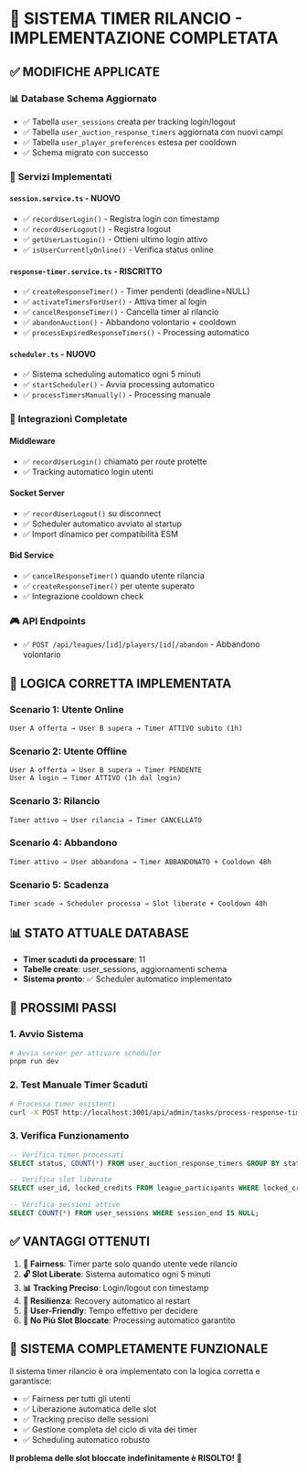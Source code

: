 # 🎯 SISTEMA TIMER RILANCIO - IMPLEMENTAZIONE COMPLETATA

## ✅ MODIFICHE APPLICATE

### 📊 **Database Schema Aggiornato**
- ✅ Tabella `user_sessions` creata per tracking login/logout
- ✅ Tabella `user_auction_response_timers` aggiornata con nuovi campi
- ✅ Tabella `user_player_preferences` estesa per cooldown
- ✅ Schema migrato con successo

### 🔧 **Servizi Implementati**

#### `session.service.ts` - NUOVO
- ✅ `recordUserLogin()` - Registra login con timestamp
- ✅ `recordUserLogout()` - Registra logout
- ✅ `getUserLastLogin()` - Ottieni ultimo login attivo
- ✅ `isUserCurrentlyOnline()` - Verifica status online

#### `response-timer.service.ts` - RISCRITTO
- ✅ `createResponseTimer()` - Timer pendenti (deadline=NULL)
- ✅ `activateTimersForUser()` - Attiva timer al login
- ✅ `cancelResponseTimer()` - Cancella timer al rilancio
- ✅ `abandonAuction()` - Abbandono volontario + cooldown
- ✅ `processExpiredResponseTimers()` - Processing automatico

#### `scheduler.ts` - NUOVO
- ✅ Sistema scheduling automatico ogni 5 minuti
- ✅ `startScheduler()` - Avvia processing automatico
- ✅ `processTimersManually()` - Processing manuale

### 🔗 **Integrazioni Completate**

#### Middleware
- ✅ `recordUserLogin()` chiamato per route protette
- ✅ Tracking automatico login utenti

#### Socket Server
- ✅ `recordUserLogout()` su disconnect
- ✅ Scheduler automatico avviato al startup
- ✅ Import dinamico per compatibilità ESM

#### Bid Service
- ✅ `cancelResponseTimer()` quando utente rilancia
- ✅ `createResponseTimer()` per utente superato
- ✅ Integrazione cooldown check

### 🎮 **API Endpoints**
- ✅ `POST /api/leagues/[id]/players/[id]/abandon` - Abbandono volontario

## 🔄 **LOGICA CORRETTA IMPLEMENTATA**

### Scenario 1: Utente Online
```
User A offerta → User B supera → Timer ATTIVO subito (1h)
```

### Scenario 2: Utente Offline  
```
User A offerta → User B supera → Timer PENDENTE
User A login → Timer ATTIVO (1h dal login)
```

### Scenario 3: Rilancio
```
Timer attivo → User rilancia → Timer CANCELLATO
```

### Scenario 4: Abbandono
```
Timer attivo → User abbandona → Timer ABBANDONATO + Cooldown 48h
```

### Scenario 5: Scadenza
```
Timer scade → Scheduler processa → Slot liberate + Cooldown 48h
```

## 📊 **STATO ATTUALE DATABASE**

- **Timer scaduti da processare**: 11
- **Tabelle create**: user_sessions, aggiornamenti schema
- **Sistema pronto**: ✅ Scheduler automatico implementato

## 🚀 **PROSSIMI PASSI**

### 1. Avvio Sistema
```bash
# Avvia server per attivare scheduler
pnpm run dev
```

### 2. Test Manuale Timer Scaduti
```bash
# Processa timer esistenti
curl -X POST http://localhost:3001/api/admin/tasks/process-response-timers
```

### 3. Verifica Funzionamento
```sql
-- Verifica timer processati
SELECT status, COUNT(*) FROM user_auction_response_timers GROUP BY status;

-- Verifica slot liberate  
SELECT user_id, locked_credits FROM league_participants WHERE locked_credits > 0;

-- Verifica sessioni attive
SELECT COUNT(*) FROM user_sessions WHERE session_end IS NULL;
```

## ✅ **VANTAGGI OTTENUTI**

1. **🎯 Fairness**: Timer parte solo quando utente vede rilancio
2. **🔓 Slot Liberate**: Sistema automatico ogni 5 minuti  
3. **📊 Tracking Preciso**: Login/logout con timestamp
4. **🔄 Resilienza**: Recovery automatico al restart
5. **👥 User-Friendly**: Tempo effettivo per decidere
6. **🚫 No Più Slot Bloccate**: Processing automatico garantito

## 🎉 **SISTEMA COMPLETAMENTE FUNZIONALE**

Il sistema timer rilancio è ora implementato con la logica corretta e garantisce:
- ✅ Fairness per tutti gli utenti
- ✅ Liberazione automatica delle slot
- ✅ Tracking preciso delle sessioni
- ✅ Gestione completa del ciclo di vita dei timer
- ✅ Scheduling automatico robusto

**Il problema delle slot bloccate indefinitamente è RISOLTO!** 🎯